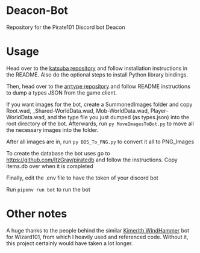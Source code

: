 # Deacon-Bot
Repository for the Pirate101 Discord bot Deacon

# Usage

Head over to the [katsuba repository](https://github.com/vbe0201/katsuba) and follow installation instructions in the README. Also do the optional steps to install Python library bindings.

Then, head over to the [arrtype repository](https://github.com/wizspoil/arrtype) and follow README instructions to dump a types JSON from the game client.

If you want images for the bot, create a SummonedImages folder and copy Root.wad, _Shared-WorldData.wad, Mob-WorldData.wad, Player-WorldData.wad, and the type file you just dumped (as types.json) into the root directory of the bot. Afterwards, run `py MoveImagesToBot.py` to move all the necessary images into the folder.

After all images are in, run `py DDS_To_PNG.py` to convert it all to PNG_Images

To create the database the bot uses go to https://github.com/ItzGray/piratedb and follow the instructions. Copy items.db over when it is completed

Finally, edit the .env file to have the token of your discord bot

Run `pipenv run bot` to run the bot

# Other notes

A huge thanks to the people behind the similar [Kimerith WindHammer](https://github.com/MajorPain1/Kimerith-WindHammer) bot for Wizard101, from which I heavily used and referenced code. Without it, this project certainly would have taken a lot longer.